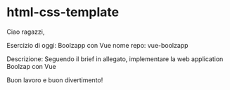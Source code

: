 # html-css-template

Ciao ragazzi,

Esercizio di oggi: Boolzapp con Vue
nome repo: vue-boolzapp

Descrizione:
Seguendo il brief in allegato, implementare la web application Boolzap con Vue

Buon lavoro e buon divertimento!